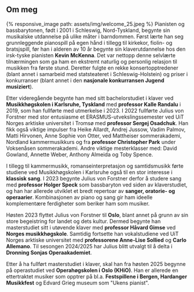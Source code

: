 ## Om meg
{% responsive_image path: assets/img/welcome_25.jpeg %}
Pianisten og bassbarytonen, født i 2001 i Schleswig, Nord-Tyskland, begynte sin musikalske utdannelse på ulike måter i
barndommen.
Først lærte han seg grunnleggende pianospill på egen hånd i tillegg til kirkekor, fiolin- og bratsjspill,
før han i alderen av 10 år begynte sin klaverutdannelse hos den irsk-tyske pianisten **Kevin McKenna**.
Det var nettopp denne selvlærte tilnærmingen som ga ham en ekstremt naturlig og personlig relasjon til musikken
fra første stund.
Deretter fulgte en rekke konsertopptredener (blant annet i samarbeid med statsteateret i Schleswig-Holstein)
og priser i konkurranser (blant annet i den **nasjonale konkurransen Jugend musiziert**).

Etter videregående begynte han med sitt bachelorstudiet i klaver ved **Musikkhøgskolen i Karlsruhe, Tyskland**
med **professor Kalle Randalu** i 2019, som han fullførte med utmerkelse i 2023.
I 2022 fullførte Julius von Forstner med stor entusiasme et ERASMUS-utvekslingssemester ved UiT Norges arktiske
universitet i Tromsø med **professor Sergej Osadchuk**.
Han fikk også viktige impulser fra Heike Allardt, Andrej Jussow, Vadim Palmov, Matti Hirvonen, Anne Sophie von Otter,
ved Mattheiser sommerakademi, Nordland kammermusikkurs og fra **professor Christopher Park** under
Voksenåsen sommerakademi. Andre viktige mesterklasser med: David Gowland, Annette Weber, Anthony Almeida og Toby Spence.



I tillegg til kammermusikk, romanseinterpretasjon og samtidsmusikk førte studiene ved Musikkhøgskolen i Karlsruhe
også til en stor interesse i **klassisk sang**.
I 2023 begynte Julius von Forstner derfor å studere sang med **professor Holger Speck** som bassbaryton ved siden av
klaverstudiet, og han har allerede utviklet et bredt repertoar av **sanger, oratorie- og operaarier**.
Kombinasjonen av piano og sang gir ham ideelle komplementære ferdigheter som beriker ham som musiker.

Høsten 2023 flyttet Julius von Forstner til **Oslo**, blant annet på grunn av sin store begeistring for landet og dets
kultur.
Dermed begynte han masterstudiet sitt i utøvende klaver med **professor Håvard Gimse** ved **Norges musikkhøgskole**.
Samtidig fortsette han vokalstudiene ved UiT Norges arktiske universitet med **professorene Anne-Lise Sollied** og
**Carlo Allemano**. Til sesongen 2024/2025 har Julius blitt utvalgt til å delta i **Dronning Sonjas Operaakademiet**.

Etter å ha fullført masterstudiet i klaver, skal han fra høsten 2025 begynne på operastudiet ved **Operahøgskolen i Oslo (KHiO)**. Han er allerede 
en ettertraktet musiker som opptrer på bl.a. **Festspillene i Bergen, Hardanger Musikkfest** og Edvard Grieg museum som "Ukens pianist".